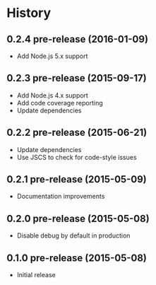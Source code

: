 
# History

## 0.2.4 pre-release (2016-01-09)

  * Add Node.js 5.x support

## 0.2.3 pre-release (2015-09-17)

  * Add Node.js 4.x support
  * Add code coverage reporting
  * Update dependencies

## 0.2.2 pre-release (2015-06-21)

  * Update dependencies
  * Use JSCS to check for code-style issues

## 0.2.1 pre-release (2015-05-09)

  * Documentation improvements

## 0.2.0 pre-release (2015-05-08)

  * Disable debug by default in production

## 0.1.0 pre-release (2015-05-08)

  * Initial release
